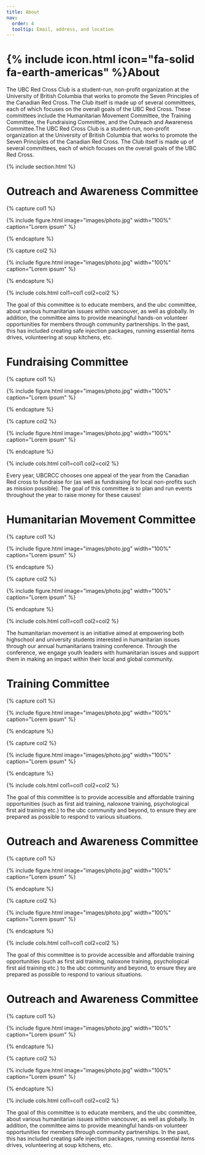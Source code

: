 ```yaml
---
title: About
nav:
  order: 4
  tooltip: Email, address, and location
---
```


# {% include icon.html icon="fa-solid fa-earth-americas" %}About

The UBC Red Cross Club is a student-run, non-profit organization at the University of British Columbia that works to promote the Seven Principles of the Canadian Red Cross. The Club itself is made up of several committees, each of which focuses on the overall goals of the UBC Red Cross. These committees include the Humanitarian Movement Committee, the Training Committee, the Fundraising Committee, and the Outreach and Awareness Committee.The UBC Red Cross Club is a student-run, non-profit organization at the University of British Columbia that works to promote the Seven Principles of the Canadian Red Cross. The Club itself is made up of several committees, each of which focuses on the overall goals of the UBC Red Cross. 


{% include section.html %}

# Outreach and Awareness Committee

<!--- Check out this page from the docs for some of the images settings:
https://greene-lab.gitbook.io/lab-website-template-docs/basics/components/figure

Also, feel free to have more or fewer than two pictures per committee, either copy the format below to add more or delete everything but the image block below to remove pictures. -->

{% capture col1 %}

{%
  include figure.html
  image="images/photo.jpg"
  width="100%"
  caption="Lorem ipsum"
%}

{% endcapture %}

{% capture col2 %}

{%
  include figure.html
  image="images/photo.jpg"
  width="100%"
  caption="Lorem ipsum"
%}

{% endcapture %}

{% include cols.html col1=col1 col2=col2 %}

The goal of this committee is to educate members, and the ubc committee, about various humanitarian issues within vancouver, as well as globally. In addition, the committee aims to provide meaningful hands-on volunteer opportunities for members through community partnerships. In the past, this has included creating safe injection packages, running essential items drives, volunteering at soup kitchens, etc. 

# Fundraising Committee

<!--- Check out this page from the docs for some of the images settings:
https://greene-lab.gitbook.io/lab-website-template-docs/basics/components/figure

Also, feel free to have more or fewer than two pictures per committee, either copy the format below to add more or delete everything but the image block below to remove pictures. -->

{% capture col1 %}

{%
  include figure.html
  image="images/photo.jpg"
  width="100%"
  caption="Lorem ipsum"
%}

{% endcapture %}

{% capture col2 %}

{%
  include figure.html
  image="images/photo.jpg"
  width="100%"
  caption="Lorem ipsum"
%}

{% endcapture %}

{% include cols.html col1=col1 col2=col2 %}

Every year, UBCRCC chooses one appeal of the year from the Canadian Red cross to fundraise for (as well as fundraising for local non-profits such as mission possible). The goal of this committee is to plan and run events throughout the year to raise money for these causes!
 
# Humanitarian Movement Committee


<!--- Check out this page from the docs for some of the images settings:
https://greene-lab.gitbook.io/lab-website-template-docs/basics/components/figure

Also, feel free to have more or fewer than two pictures per committee, either copy the format below to add more or delete everything but the image block below to remove pictures. -->

{% capture col1 %}

{%
  include figure.html
  image="images/photo.jpg"
  width="100%"
  caption="Lorem ipsum"
%}

{% endcapture %}

{% capture col2 %}

{%
  include figure.html
  image="images/photo.jpg"
  width="100%"
  caption="Lorem ipsum"
%}

{% endcapture %}

{% include cols.html col1=col1 col2=col2 %}

The humanitarian movement is an initiative aimed at empowering both highschool and university students interested in humanitarian issues through our annual humanitarians training conference. Through the conference, we engage youth leaders with humanitarian issues and support them in making an impact within their local and global community.
 

# Training Committee

<!--- Check out this page from the docs for some of the images settings:
https://greene-lab.gitbook.io/lab-website-template-docs/basics/components/figure

Also, feel free to have more or fewer than two pictures per committee, either copy the format below to add more or delete everything but the image block below to remove pictures. -->

{% capture col1 %}

{%
  include figure.html
  image="images/photo.jpg"
  width="100%"
  caption="Lorem ipsum"
%}

{% endcapture %}

{% capture col2 %}

{%
  include figure.html
  image="images/photo.jpg"
  width="100%"
  caption="Lorem ipsum"
%}

{% endcapture %}

{% include cols.html col1=col1 col2=col2 %}

The goal of this committee is to provide accessible and affordable training opportunities (such as first aid training, naloxone training, psychological first aid training etc.) to the ubc community and beyond, to ensure they are prepared as possible to respond to various situations.  

# Outreach and Awareness Committee

<!--- Check out this page from the docs for some of the images settings:
https://greene-lab.gitbook.io/lab-website-template-docs/basics/components/figure

Also, feel free to have more or fewer than two pictures per committee, either copy the format below to add more or delete everything but the image block below to remove pictures. -->

{% capture col1 %}

{%
  include figure.html
  image="images/photo.jpg"
  width="100%"
  caption="Lorem ipsum"
%}

{% endcapture %}

{% capture col2 %}

{%
  include figure.html
  image="images/photo.jpg"
  width="100%"
  caption="Lorem ipsum"
%}

{% endcapture %}

{% include cols.html col1=col1 col2=col2 %}

The goal of this committee is to provide accessible and affordable training opportunities (such as first aid training, naloxone training, psychological first aid training etc.) to the ubc community and beyond, to ensure they are prepared as possible to respond to various situations. 


# Outreach and Awareness Committee

<!--- Check out this page from the docs for some of the images settings:
https://greene-lab.gitbook.io/lab-website-template-docs/basics/components/figure

Also, feel free to have more or fewer than two pictures per committee, either copy the format below to add more or delete everything but the image block below to remove pictures. -->

{% capture col1 %}

{%
  include figure.html
  image="images/photo.jpg"
  width="100%"
  caption="Lorem ipsum"
%}

{% endcapture %}

{% capture col2 %}

{%
  include figure.html
  image="images/photo.jpg"
  width="100%"
  caption="Lorem ipsum"
%}

{% endcapture %}

{% include cols.html col1=col1 col2=col2 %}

The goal of this committee is to educate members, and the ubc committee, about various humanitarian issues within vancouver, as well as globally. In addition, the committee aims to provide meaningful hands-on volunteer opportunities for members through community partnerships. In the past, this has included creating safe injection packages, running essential items drives, volunteering at soup kitchens, etc. 